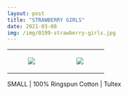 ```yaml
---
layout: post
title: "STRAWBERRY GIRLS"
date: 2021-03-08
img: /img/0199-strawberry-girls.jpg
---
```




<table style="width:100%;"><tr><td style="vertical-align:top;">
      <figure class="tmblr-full" data-orig-height="2048" data-orig-width="1365" data-orig-src="https://concertshirts.netlify.app/shirts/0199/0199-01.jpg"><img src="https://64.media.tumblr.com/e00c614e5667764fead9ec90c3b5d7ed/94c6326729a8de02-84/s540x810/1df3cd8945808850492dd24a50c235c13abd2bd6.jpg" data-orig-height="2048" data-orig-width="1365" data-orig-src="https://concertshirts.netlify.app/shirts/0199/0199-01.jpg"/></figure></td>
    <td style="vertical-align:top;">
      <figure class="tmblr-full" data-orig-height="2048" data-orig-width="1365" data-orig-src="https://concertshirts.netlify.app/shirts/0199/0199-02.jpg"><img src="https://64.media.tumblr.com/a5aae1a37952932090384c4d51d35e50/94c6326729a8de02-1a/s540x810/5bb79472c0fa3bc1f6e0a3fca73102c02ad39879.jpg" data-orig-height="2048" data-orig-width="1365" data-orig-src="https://concertshirts.netlify.app/shirts/0199/0199-02.jpg"/></figure></td>
  </tr></table><p>
  SMALL | 100% Ringspun Cotton | Tultex
</p>
